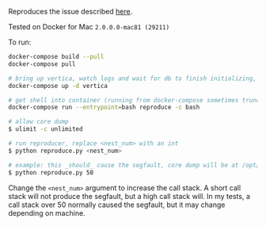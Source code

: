 Reproduces the issue described
[here](https://forum.vertica.com/discussion/240047/segfault-in-libverticaodbc-through-pyodbc).

Tested on Docker for Mac `2.0.0.0-mac81 (29211)`

To run:

```bash
docker-compose build --pull
docker-compose pull

# bring up vertica, watch logs and wait for db to finish initializing, takes a few minutes
docker-compose up -d vertica

# get shell into container (running from docker-compose sometimes truncates logs with segfault)
docker-compose run --entrypoint=bash reproduce -c bash

# allow core dump
$ ulimit -c unlimited

# run reproducer, replace <nest_num> with an int
$ python reproduce.py <nest_num>

# example: this _should_ cause the segfault, core dump will be at /opt/app/core:
$ python reproduce.py 50
```

Change the `<nest_num>` argument to increase the call stack. A short call stack
will not produce the segfault, but a high call stack will. In my tests, a
call stack over 50 normally caused the segfault, but it may change depending
on machine.
